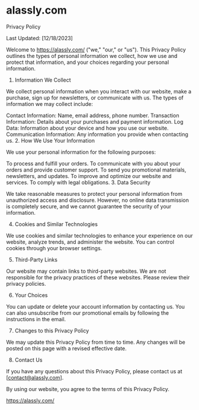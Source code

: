 # alassly.com
Privacy Policy

Last Updated: [12/18/2023]

Welcome to https://alassly.com/ ("we," "our," or "us"). This Privacy Policy outlines the types of personal information we collect, how we use and protect that information, and your choices regarding your personal information.

1. Information We Collect

We collect personal information when you interact with our website, make a purchase, sign up for newsletters, or communicate with us. The types of information we may collect include:

Contact Information: Name, email address, phone number.
Transaction Information: Details about your purchases and payment information.
Log Data: Information about your device and how you use our website.
Communication Information: Any information you provide when contacting us.
2. How We Use Your Information

We use your personal information for the following purposes:

To process and fulfill your orders.
To communicate with you about your orders and provide customer support.
To send you promotional materials, newsletters, and updates.
To improve and optimize our website and services.
To comply with legal obligations.
3. Data Security

We take reasonable measures to protect your personal information from unauthorized access and disclosure. However, no online data transmission is completely secure, and we cannot guarantee the security of your information.

4. Cookies and Similar Technologies

We use cookies and similar technologies to enhance your experience on our website, analyze trends, and administer the website. You can control cookies through your browser settings.

5. Third-Party Links

Our website may contain links to third-party websites. We are not responsible for the privacy practices of these websites. Please review their privacy policies.

6. Your Choices

You can update or delete your account information by contacting us. You can also unsubscribe from our promotional emails by following the instructions in the email.

7. Changes to this Privacy Policy

We may update this Privacy Policy from time to time. Any changes will be posted on this page with a revised effective date.

8. Contact Us

If you have any questions about this Privacy Policy, please contact us at [contact@alassly.com].

By using our website, you agree to the terms of this Privacy Policy.

https://alassly.com/
